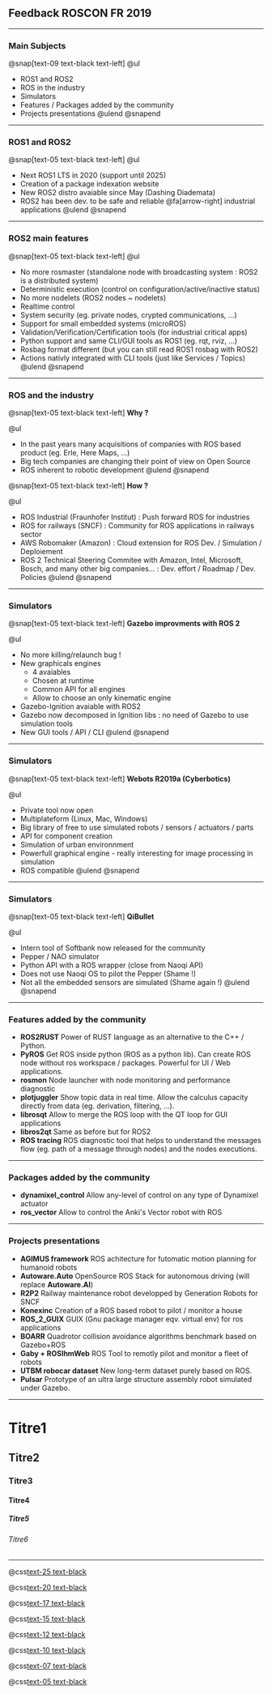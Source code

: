 
## Feedback ROSCON FR 2019

---

### Main Subjects

@snap[text-09 text-black text-left]
@ul[](false)
- ROS1 and ROS2
- ROS in the industry
- Simulators
- Features / Packages added by the community
- Projects presentations
@ulend
@snapend

---

### ROS1 and ROS2

@snap[text-05 text-black text-left]
@ul[](false)
- Next ROS1 LTS in 2020 (support until 2025)
- Creation of a package indexation website
- New ROS2 distro avaiable since May (Dashing Diademata)
- ROS2 has been dev. to be safe and reliable @fa[arrow-right] industrial applications
@ulend
@snapend

---

### ROS2 main features

@snap[text-05 text-black text-left]
@ul[](false)
- No more rosmaster (standalone node with broadcasting system : ROS2 is a distributed system)
- Deterministic execution (control on configuration/active/inactive status)
- No more nodelets (ROS2 nodes ~ nodelets)
- Realtime control
- System security (eg. private nodes, crypted communications, ...)
- Support for small embedded systems (microROS)
- Validation/Verification/Certification tools (for industrial critical apps)
- Python support and same CLI/GUI tools as ROS1 (eg. rqt, rviz, ...)
- Rosbag format different (but you can still read ROS1 rosbag with ROS2)
- Actions nativly integrated with CLI tools (just like Services / Topics)
@ulend
@snapend

---

### ROS and the industry

@snap[text-05 text-black text-left]
**Why ?**

@ul[](false)
- In the past years many acquisitions of companies with ROS based product (eg. Erle, Here Maps, ...)
- Big tech companies are changing their point of view on Open Source
- ROS inherent to robotic development
@ulend
@snapend

@snap[text-05 text-black text-left]
**How ?**

@ul[](false)
- ROS Industrial (Fraunhofer Institut) : Push forward ROS for industries
- ROS for railways (SNCF) : Community for ROS applications in railways sector
- AWS Robomaker (Amazon) : Cloud extension for ROS Dev. / Simulation / Deploiement
- ROS 2 Technical Steering Commitee with Amazon, Intel, Microsoft, Bosch, and many other big companies... : Dev. effort / Roadmap / Dev. Policies
@ulend
@snapend

---

### Simulators

@snap[text-05 text-black text-left]
**Gazebo improvments with ROS 2**

@ul[](false)
- No more killing/relaunch bug !
- New graphicals engines
    + 4 avaiables
    + Chosen at runtime
    + Common API for all engines
    + Allow to choose an only kinematic engine
- Gazebo-Ignition avaiable with ROS2
- Gazebo now decomposed in Ignition libs : no need of Gazebo to use simulation tools
- New GUI tools / API / CLI
@ulend
@snapend

---

### Simulators

@snap[text-05 text-black text-left]
**Webots R2019a (Cyberbotics)**

@ul[](false)
- Private tool now open
- Multiplateform (Linux, Mac, Windows)
- Big library of free to use simulated robots / sensors / actuators / parts
- API for component creation
- Simulation of urban environnment
- Powerfull graphical engine - really interesting for image processing in simulation
- ROS compatible
@ulend
@snapend

---

### Simulators

@snap[text-05 text-black text-left]
**QiBullet**

@ul[](false)
- Intern tool of Softbank now released for the community
- Pepper / NAO simulator
- Python API with a ROS wrapper (close from Naoqi API)
- Does not use Naoqi OS to pilot the Pepper (Shame !)
- Not all the embedded sensors are simulated (Shame again !)
@ulend
@snapend

---

### Features added by the community

- **ROS2RUST** Power of RUST language as an alternative to the C++ / Python.
- **PyROS** Get ROS inside python (ROS as a python lib). Can create ROS node without ros workspace / packages. Powerful for UI / Web applications.
- **rosmon** Node launcher with node monitoring and performance diagnostic
- **plotjuggler** Show topic data in real time. Allow the calculus capacity directly from data (eg. derivation, filtering, ...).
- **librosqt** Allow to merge the ROS loop with the QT loop for GUI applications
- **libros2qt** Same as before but for ROS2
- **ROS tracing** ROS diagnostic tool that helps to understand the messages flow (eg. path of a message through nodes) and the nodes executions.

---

### Packages added by the community

- **dynamixel_control** Allow any-level of control on any type of Dynamixel actuator
- **ros_vector** Allow to control the Anki's Vector robot with ROS

---

### Projects presentations

- **AGIMUS framework**  ROS achitecture for futomatic motion planning for humanoid robots
- **Autoware.Auto** OpenSource ROS Stack for autonomous driving (will replace **Autoware.AI**)
- **R2P2** Railway maintenance robot developped by Generation Robots for SNCF
- **Konexinc** Creation of a ROS based robot to pilot / monitor a house
- **ROS_2_GUIX** GUIX (Gnu package manager eqv. virtual env) for ros applications  
- **BOARR** Quadrotor collision avoidance algorithms benchmark based on Gazebo+ROS
- **Gaby + ROSIhmWeb** ROS Tool to remotly pilot and monitor a fleet of robots
- **UTBM robocar dataset** New long-term dataset purely based on ROS.
- **Pulsar** Prototype of an ultra large structure assembly robot simulated under Gazebo.  

---

# Titre1
## Titre2
### Titre3
#### Titre4
##### Titre5
###### Titre6

---

@css[text-25 text-black](text-25)

@css[text-20 text-black](text-20)

@css[text-17 text-black](text-17)

@css[text-15 text-black](text-15)

@css[text-12 text-black](text-12)

@css[text-10 text-black](text-10)

@css[text-07 text-black](text-7)

@css[text-05 text-black](text-5)
